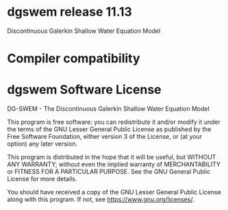 dgswem release 11.13
=========
Discontinuous Galerkin Shallow Water Equation Model

Compiler compatibility 
======================
<!-- compat starts -->
<!-- compat ends -->

dgswem Software License
=======================
    
DG-SWEM - The Discontinuous Galerkin Shallow Water Equation Model

This program is free software: you can redistribute it and/or modify
it under the terms of the GNU Lesser General Public License as published by
the Free Software Foundation, either version 3 of the License, or
(at your option) any later version.

This program is distributed in the hope that it will be useful,
but WITHOUT ANY WARRANTY; without even the implied warranty of
MERCHANTABILITY or FITNESS FOR A PARTICULAR PURPOSE.  See the
GNU General Public License for more details.

You should have received a copy of the GNU Lesser General Public License
along with this program.  If not, see <https://www.gnu.org/licenses/>.
